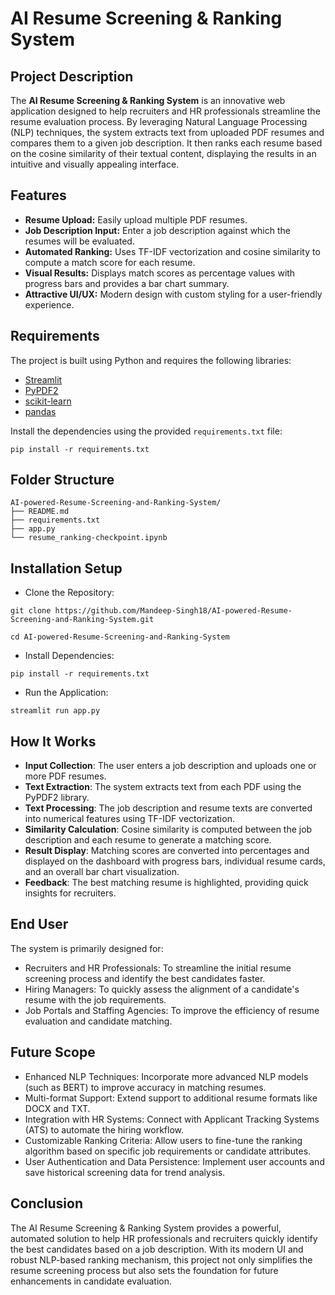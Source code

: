 
# AI Resume Screening & Ranking System

## Project Description
The **AI Resume Screening & Ranking System** is an innovative web application designed to help recruiters and HR professionals streamline the resume evaluation process. By leveraging Natural Language Processing (NLP) techniques, the system extracts text from uploaded PDF resumes and compares them to a given job description. It then ranks each resume based on the cosine similarity of their textual content, displaying the results in an intuitive and visually appealing interface.

## Features
- **Resume Upload:** Easily upload multiple PDF resumes.
- **Job Description Input:** Enter a job description against which the resumes will be evaluated.
- **Automated Ranking:** Uses TF-IDF vectorization and cosine similarity to compute a match score for each resume.
- **Visual Results:** Displays match scores as percentage values with progress bars and provides a bar chart summary.
- **Attractive UI/UX:** Modern design with custom styling for a user-friendly experience.

## Requirements
The project is built using Python and requires the following libraries:
- [Streamlit](https://streamlit.io/)
- [PyPDF2](https://pypi.org/project/PyPDF2/)
- [scikit-learn](https://scikit-learn.org/stable/)
- [pandas](https://pandas.pydata.org/)

Install the dependencies using the provided `requirements.txt` file:

```
pip install -r requirements.txt

```

## Folder Structure

```
AI-powered-Resume-Screening-and-Ranking-System/
├── README.md                     
├── requirements.txt               
├── app.py                        
└── resume_ranking-checkpoint.ipynb
```
## Installation Setup

- Clone the Repository:
```
git clone https://github.com/Mandeep-Singh18/AI-powered-Resume-Screening-and-Ranking-System.git

cd AI-powered-Resume-Screening-and-Ranking-System

```

- Install Dependencies:
```
pip install -r requirements.txt
```

- Run the Application:
```
streamlit run app.py
```

## How It Works
- **Input Collection**: The user enters a job description and uploads one or more PDF resumes.
- **Text Extraction**: The system extracts text from each PDF using the PyPDF2 library.
- **Text Processing**: The job description and resume texts are converted into numerical features using TF-IDF vectorization.
- **Similarity Calculation**: Cosine similarity is computed between the job description and each resume to generate a matching score.
- **Result Display**: Matching scores are converted into percentages and displayed on the dashboard with progress bars, individual resume cards, and an overall bar chart visualization.
- **Feedback**: The best matching resume is highlighted, providing quick insights for recruiters.

## End User
The system is primarily designed for:

- Recruiters and HR Professionals: To streamline the initial resume screening process and identify the best candidates faster.
- Hiring Managers: To quickly assess the alignment of a candidate's resume with the job requirements.
- Job Portals and Staffing Agencies: To improve the efficiency of resume evaluation and candidate matching.

## Future Scope

- Enhanced NLP Techniques: Incorporate more advanced NLP models (such as BERT) to improve accuracy in matching resumes.
- Multi-format Support: Extend support to additional resume formats like DOCX and TXT.
- Integration with HR Systems: Connect with Applicant Tracking Systems (ATS) to automate the hiring workflow.
- Customizable Ranking Criteria: Allow users to fine-tune the ranking algorithm based on specific job requirements or candidate attributes.
- User Authentication and Data Persistence: Implement user accounts and save historical screening data for trend analysis.

## Conclusion

The AI Resume Screening & Ranking System provides a powerful, automated solution to help HR professionals and recruiters quickly identify the best candidates based on a job description. With its modern UI and robust NLP-based ranking mechanism, this project not only simplifies the resume screening process but also sets the foundation for future enhancements in candidate evaluation.
